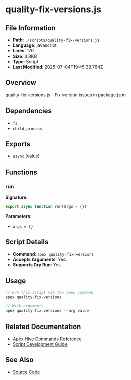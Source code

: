 # quality-fix-versions.js

## File Information

- **Path**: `./scripts/quality-fix-versions.js`
- **Language**: javascript
- **Lines**: 176
- **Size**: 4.8KB
- **Type**: Script
- **Last Modified**: 2025-07-04T19:45:39.764Z

## Overview

quality-fix-versions.js - Fix version issues in package.json

## Dependencies

- `fs`
- `child_process`

## Exports

- `async` (value)

## Functions

### run

**Signature:**
```javascript
export async function run(args = {})
```

**Parameters:**
- `args = {}`

## Script Details

- **Command**: `apex quality-fix-versions`
- **Accepts Arguments**: Yes
- **Supports Dry Run**: Yes

## Usage

```javascript
// Run this script via the apex command
apex quality-fix-versions

// With arguments
apex quality-fix-versions --arg value
```

## Related Documentation

- [Apex Hive Commands Reference](../../architecture/reference/commands/)
- [Script Development Guide](../../development/scripts/)

## See Also

- [Source Code](./scripts/quality-fix-versions.js)
